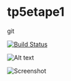 # tp5etape1
git


[![Build Status](https://travis-ci.com/RadhwenSaidii/tp5etape1.svg?branch=main)](https://travis-ci.com/RadhwenSaidii/tp5etape1)


![Alt text](C:/Users/Radhwen/Desktop/Capture.PNG?raw=true "Capture")

![Screenshot](Capture.PNG)
